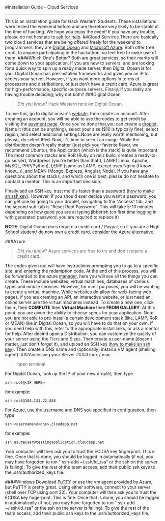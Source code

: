 #Installation Guide - Cloud Services
***
This is an installation guide for Hack Western Students. These installations were tested the weekend before and are therefore very likely to be stable at the time of hacking. We hope you enjoy the event! If you have any trouble, please do not hesitate to [ask for help](http://mentors.hackwestern.com).
##Cloud Services
There are basically two cloud services that are being offered freely for the weekend to programmers: they are [Digital Ocean](#do) and [Microsoft Azure](#az). Both offer free credit to anyone participating in the hackathon, so feel free to make use of them.
####Which One's Better?
Both are great services, so their merits will come down to your application. If you are new to servers, and are looking for a quick way to spin up a ready made server, then Digital Ocean is for you. Digital Ocean has pre-installed frameworks and gives you an IP to access your server. However, if you want more options in terms of processors and distributions, or just don't have a credit card, Azure is great for high-performance, specific-purpose servers. Finally, if you really are having trouble deciding; why not both?
###<a name="do"></a>Digital Ocean
>*Did you know?* Hack Western runs on Digital Ocean.

To use this, go to digital ocean's [website](https://www.digitalocean.com/), then create an account. After creating an account, you will be able to use the codes to get credit by visiting the [payment page](https://cloud.digitalocean.com/user_payment_profiles). Once you've done that,you can create a [droplet](https://cloud.digitalocean.com/droplets/new). Name it (this can be anything), select your size ($10 is typically fine), select region, and select additional settings.None are really worth mentioning, but please, do select IPv6. Now, it's time to select an image. While the distribution doesn't really matter (just pick your favorite flavor, we recommend Ubuntu), the Application (which is the stack) is quite important. The most common stacks are: RoR (Ruby on rails build, creates a ready-to-go server), Wordpress (you're better than that!), LAMP( Linux, Apache, MySQL, PHP/Python), LEMP (same as LAMP, except uses Nginx (I know I know...)), and MEAN (Mongo, Express, Angular, Node). If you have any questions about the stacks, and which one is best, please do not hesitate to contact a mentor. This is an important decision.

Finally add an SSH key, trust me it's faster than a password.([how to make an ssh key](https://help.github.com/articles/generating-ssh-keys/)). However, if you should ever decide you want a password, you can get one by going to your droplet, navigating to the "Access" tab, and the second sub-tab is "Reset Root Password". This will take 5-10 minutes depending on how good you are at typing jibberish.(on first time logging in with generated password, you are required to replace it)

**NOTE**: Digital Ocean does require a credit card / Paypal, so if you are a High School student/ do now own a credit card, consider the Azure alternative.

###<a name="do"></a>Azure
>*Did you know?* Azure services are free to try and don't require a credit card.

The codes given out will have instructions prompting you to go to a specific site, and entering the redemption code. At the end of this process, you will be forwarded to the azure [manager](https://manage.windowsazure.com/), here you will see all the things you can create. These include websites, virtual machines, databases of various types and mobile services. However, for most purposes, you will be wanting to create a virtual machine. While websites do allow for web-facing web pages, if you are creating an API, an interactive website, or just need an online server use the virtual machines instead. To create a new one, click the **+**, then **COMPUTE** then **Virtual Machine** then **FROM GALLERY**. At this point, you are given the ability to choose specs for your application. Note: you are not able to pre-install a certain development stack (like, LAMP, RoR or MEAN) like in Digital Ocean, so you will have to do that on your own. If you need help with this, refer to the appropriate install links, or ask a mentor for help.
After decind upon a Distribution, you can customize the quality of your server using the Tiers and Sizes. Then create a user-name (doesn't matter, just don't forget it), and upload an SSH key.([how to make an ssh key](https://help.github.com/articles/generating-ssh-keys/)). Then create a DNS name and (optionally) install a VM agent (shelling agent).
###Accessing your Server
####Linux / mac
>open terminal

For Digital Ocean, look up the IP of your new droplet, then type

```
ssh root@<IP HERE>
```

for example:
```
ssh root@104.131.22.888
```
For Azure, use the username and DNS you specified in configuration, then type
```
ssh <username>@<dns>.cloudapp.net
```
for example:
```
ssh azureuser@testingapplication.cloudapp.net
```

Your computer will then ask you to trust the ECDSA key fingerprint. This is fine. Once that is done, you should be logged in automatically (if not, you may have forgotten to run " ssh-add ~/.ssh/id_rsa" or the ssh on the server is failing). To give the rest of the team access, add their public ssh keys to the .ssh/authorized_keys file.

####Windows
Download [PuTTY](http://www.chiark.greenend.org.uk/~sgtatham/putty/download.html) or use the vm agent provided by Azure, but PuTTY is pretty great. Using either software, connect to your server (shell over TCP using port 22). Your computer will then ask you to trust the ECDSA key fingerprint. This is fine. Once that is done, you should be logged in automatically (if not, you may have forgotten to run " ssh-add ~/.ssh/id_rsa" or the ssh on the server is failing). To give the rest of the team access, add their public ssh keys to the .ssh/authorized_keys file.
